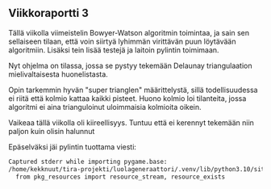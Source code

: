 ## Viikkoraportti 3

Tällä viikolla viimeistelin Bowyer-Watson algoritmin toimintaa, ja sain sen sellaiseen tilaan, että voin siirtyä lyhimmän virittävän puun löytävään algoritmiin. Lisäksi tein lisää testejä ja laitoin pylintin toimimaan.

Nyt ohjelma on tilassa, jossa se pystyy tekemään Delaunay triangulaation mielivaltaisesta huonelistasta.

Opin tarkemmin hyvän "super trianglen" määrittelystä, sillä todellisuudessa ei riitä että kolmio kattaa kaikki pisteet. Huono kolmio loi tilanteita, jossa algoritmi ei aina trianguloinut uloimmaisia kolmioita oikein.

Vaikeaa tällä viikolla oli kiireellisyys. Tuntuu että ei kerennyt tekemään niin paljon kuin olisin halunnut

Epäselväksi jäi pylintin tuottama viesti:
```bash
Captured stderr while importing pygame.base:
/home/kekknuut/tira-projekti/luolageneraattori/.venv/lib/python3.10/site-packages/pygame/pkgdata.py:25: UserWarning: pkg_resources is deprecated as an API. See https://setuptools.pypa.io/en/latest/pkg_resources.html. The pkg_resources package is slated for removal as early as 2025-11-30. Refrain from using this package or pin to Setuptools<81.
  from pkg_resources import resource_stream, resource_exists
```